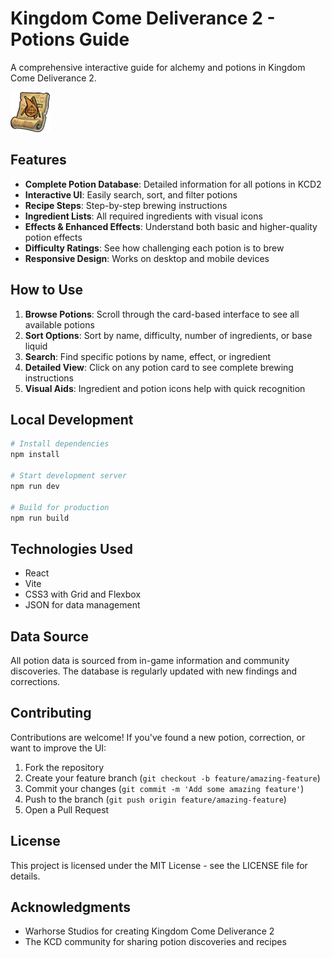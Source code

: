 # Kingdom Come Deliverance 2 - Potions Guide

A comprehensive interactive guide for alchemy and potions in Kingdom Come Deliverance 2.

![KCD2 Alchemy](https://github.com/WOOPS21212/kingdom-come-deliverance-2-poitions-guide/raw/master/public/kingdom-come-deliverance-2-potions/icons/alchemy-recipe-item-kcd2-wiki-guide.png)

## Features

- **Complete Potion Database**: Detailed information for all potions in KCD2
- **Interactive UI**: Easily search, sort, and filter potions
- **Recipe Steps**: Step-by-step brewing instructions
- **Ingredient Lists**: All required ingredients with visual icons
- **Effects & Enhanced Effects**: Understand both basic and higher-quality potion effects
- **Difficulty Ratings**: See how challenging each potion is to brew
- **Responsive Design**: Works on desktop and mobile devices

## How to Use

1. **Browse Potions**: Scroll through the card-based interface to see all available potions
2. **Sort Options**: Sort by name, difficulty, number of ingredients, or base liquid
3. **Search**: Find specific potions by name, effect, or ingredient
4. **Detailed View**: Click on any potion card to see complete brewing instructions
5. **Visual Aids**: Ingredient and potion icons help with quick recognition

## Local Development

```bash
# Install dependencies
npm install

# Start development server
npm run dev

# Build for production
npm run build
```

## Technologies Used

- React
- Vite
- CSS3 with Grid and Flexbox
- JSON for data management

## Data Source

All potion data is sourced from in-game information and community discoveries. The database is regularly updated with new findings and corrections.

## Contributing

Contributions are welcome! If you've found a new potion, correction, or want to improve the UI:

1. Fork the repository
2. Create your feature branch (`git checkout -b feature/amazing-feature`)
3. Commit your changes (`git commit -m 'Add some amazing feature'`)
4. Push to the branch (`git push origin feature/amazing-feature`)
5. Open a Pull Request

## License

This project is licensed under the MIT License - see the LICENSE file for details.

## Acknowledgments

- Warhorse Studios for creating Kingdom Come Deliverance 2
- The KCD community for sharing potion discoveries and recipes
